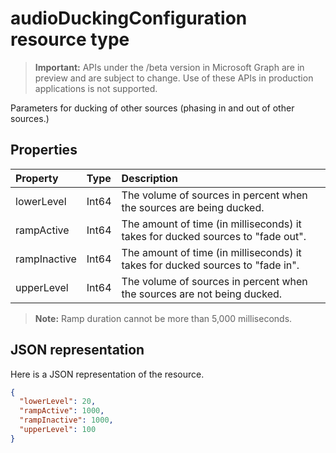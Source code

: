 # audioDuckingConfiguration resource type

> **Important:** APIs under the /beta version in Microsoft Graph are in preview and are subject to change. Use of these APIs in production applications is not supported.

Parameters for ducking of other sources (phasing in and out of other sources.)

## Properties

| Property      | Type     | Description                                                                     |
| :------------ | :------- | :-------------------------------------------------------------------------------|
| lowerLevel    | Int64    | The volume of sources in percent when the sources are being ducked.             |
| rampActive    | Int64    | The amount of time (in milliseconds) it takes for ducked sources to "fade out". |
| rampInactive  | Int64    | The amount of time (in milliseconds) it takes for ducked sources to "fade in".  |
| upperLevel    | Int64    | The volume of sources in percent when the sources are not being ducked.         |

> **Note:** Ramp duration cannot be more than 5,000 milliseconds.

## JSON representation

Here is a JSON representation of the resource.

<!-- {
  "blockType": "resource",
  "optionalProperties": [

  ],
  "@odata.type": "microsoft.graph.audioDuckingConfiguration"
}-->
```json
{
  "lowerLevel": 20,
  "rampActive": 1000,
  "rampInactive": 1000,
  "upperLevel": 100
}
```
<!-- uuid: 8fcb5dbc-d5aa-4681-8e31-b001d5168d79
2015-10-25 14:57:30 UTC -->
<!-- {
  "type": "#page.annotation",
  "description": "audioDuckingConfiguration resource",
  "keywords": "",
  "section": "documentation",
  "tocPath": ""
}-->
